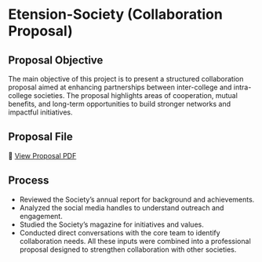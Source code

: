 # Etension-Society (Collaboration Proposal)
## Proposal Objective 
The main objective of this project is to present a structured collaboration proposal aimed at enhancing partnerships between inter-college and intra-college societies. The proposal highlights areas of cooperation, mutual benefits, and long-term opportunities to build stronger networks and impactful initiatives.
## Proposal File 
📄 [View Proposal PDF](./EXTENSION%20(COLLABORATION%20PROPOSAL)_compressed.pdf)
## Process
- Reviewed the Society’s annual report for background and achievements.
- Analyzed the social media handles to understand outreach and engagement.
- Studied the Society’s magazine for initiatives and values.
- Conducted direct conversations with the core team to identify collaboration needs.
All these inputs were combined into a professional proposal designed to strengthen collaboration with other societies.
